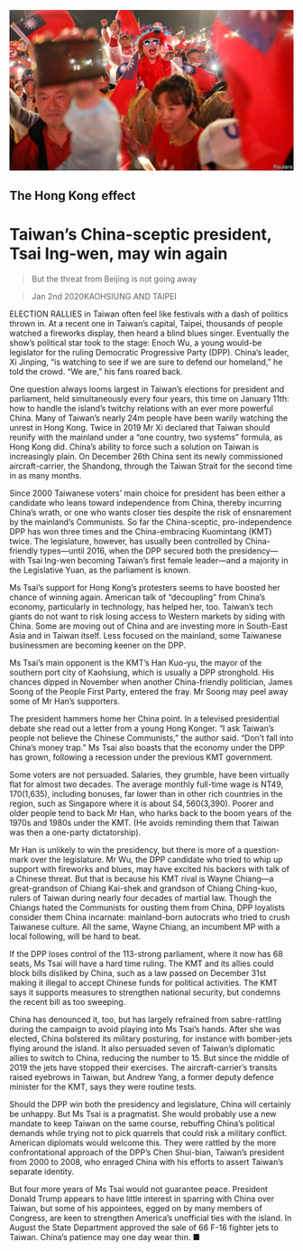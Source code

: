 ![](./images/20200104_ASP003_0.jpg)

## The Hong Kong effect

# Taiwan’s China-sceptic president, Tsai Ing-wen, may win again

> But the threat from Beijing is not going away

> Jan 2nd 2020KAOHSIUNG AND TAIPEI

ELECTION RALLIES in Taiwan often feel like festivals with a dash of politics thrown in. At a recent one in Taiwan’s capital, Taipei, thousands of people watched a fireworks display, then heard a blind blues singer. Eventually the show’s political star took to the stage: Enoch Wu, a young would-be legislator for the ruling Democratic Progressive Party (DPP). China’s leader, Xi Jinping, “is watching to see if we are sure to defend our homeland,” he told the crowd. “We are,” his fans roared back.

One question always looms largest in Taiwan’s elections for president and parliament, held simultaneously every four years, this time on January 11th: how to handle the island’s twitchy relations with an ever more powerful China. Many of Taiwan’s nearly 24m people have been warily watching the unrest in Hong Kong. Twice in 2019 Mr Xi declared that Taiwan should reunify with the mainland under a “one country, two systems” formula, as Hong Kong did. China’s ability to force such a solution on Taiwan is increasingly plain. On December 26th China sent its newly commissioned aircraft-carrier, the Shandong, through the Taiwan Strait for the second time in as many months.

Since 2000 Taiwanese voters’ main choice for president has been either a candidate who leans toward independence from China, thereby incurring China’s wrath, or one who wants closer ties despite the risk of ensnarement by the mainland’s Communists. So far the China-sceptic, pro-independence DPP has won three times and the China-embracing Kuomintang (KMT) twice. The legislature, however, has usually been controlled by China-friendly types—until 2016, when the DPP secured both the presidency—with Tsai Ing-wen becoming Taiwan’s first female leader—and a majority in the Legislative Yuan, as the parliament is known.

Ms Tsai’s support for Hong Kong’s protesters seems to have boosted her chance of winning again. American talk of “decoupling” from China’s economy, particularly in technology, has helped her, too. Taiwan’s tech giants do not want to risk losing access to Western markets by siding with China. Some are moving out of China and are investing more in South-East Asia and in Taiwan itself. Less focused on the mainland, some Taiwanese businessmen are becoming keener on the DPP.

Ms Tsai’s main opponent is the KMT’s Han Kuo-yu, the mayor of the southern port city of Kaohsiung, which is usually a DPP stronghold. His chances dipped in November when another China-friendly politician, James Soong of the People First Party, entered the fray. Mr Soong may peel away some of Mr Han’s supporters.

The president hammers home her China point. In a televised presidential debate she read out a letter from a young Hong Konger. “I ask Taiwan’s people not believe the Chinese Communists,” the author said. “Don’t fall into China’s money trap.” Ms Tsai also boasts that the economy under the DPP has grown, following a recession under the previous KMT government.

Some voters are not persuaded. Salaries, they grumble, have been virtually flat for almost two decades. The average monthly full-time wage is NT$49,170 ($1,635), including bonuses, far lower than in other rich countries in the region, such as Singapore where it is about S$4,560 ($3,390). Poorer and older people tend to back Mr Han, who harks back to the boom years of the 1970s and 1980s under the KMT. (He avoids reminding them that Taiwan was then a one-party dictatorship).

Mr Han is unlikely to win the presidency, but there is more of a question-mark over the legislature. Mr Wu, the DPP candidate who tried to whip up support with fireworks and blues, may have excited his backers with talk of a Chinese threat. But that is because his KMT rival is Wayne Chiang—a great-grandson of Chiang Kai-shek and grandson of Chiang Ching-kuo, rulers of Taiwan during nearly four decades of martial law. Though the Chiangs hated the Communists for ousting them from China, DPP loyalists consider them China incarnate: mainland-born autocrats who tried to crush Taiwanese culture. All the same, Wayne Chiang, an incumbent MP with a local following, will be hard to beat.

If the DPP loses control of the 113-strong parliament, where it now has 68 seats, Ms Tsai will have a hard time ruling. The KMT and its allies could block bills disliked by China, such as a law passed on December 31st making it illegal to accept Chinese funds for political activities. The KMT says it supports measures to strengthen national security, but condemns the recent bill as too sweeping.

China has denounced it, too, but has largely refrained from sabre-rattling during the campaign to avoid playing into Ms Tsai’s hands. After she was elected, China bolstered its military posturing, for instance with bomber-jets flying around the island. It also persuaded seven of Taiwan’s diplomatic allies to switch to China, reducing the number to 15. But since the middle of 2019 the jets have stopped their exercises. The aircraft-carrier’s transits raised eyebrows in Taiwan, but Andrew Yang, a former deputy defence minister for the KMT, says they were routine tests.

Should the DPP win both the presidency and legislature, China will certainly be unhappy. But Ms Tsai is a pragmatist. She would probably use a new mandate to keep Taiwan on the same course, rebuffing China’s political demands while trying not to pick quarrels that could risk a military conflict. American diplomats would welcome this. They were rattled by the more confrontational approach of the DPP’s Chen Shui-bian, Taiwan’s president from 2000 to 2008, who enraged China with his efforts to assert Taiwan’s separate identity.

But four more years of Ms Tsai would not guarantee peace. President Donald Trump appears to have little interest in sparring with China over Taiwan, but some of his appointees, egged on by many members of Congress, are keen to strengthen America’s unofficial ties with the island. In August the State Department approved the sale of 66 F-16 fighter jets to Taiwan. China’s patience may one day wear thin. ■